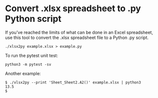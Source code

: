 # Convert .xlsx spreadsheet to .py Python script

If you've reached the limits of what can be done in an Excel
spreadsheet, use this tool to convert the .xlsx spreadsheet
file to a Python .py script.

```shell
./xlsx2py example.xlsx > example.py
```

To run the pytest unit test:

```shell
python3 -m pytest -sv
```

Another example:

```shell
$ ./xlsx2py --print 'Sheet_Sheet2.A2()' example.xlsx | python3
13.5
$
```
